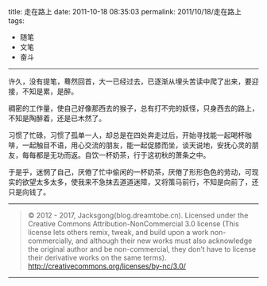 title: 走在路上
date: 2011-10-18 08:35:03
permalink: 2011/10/18/走在路上
tags:
- 随笔
- 文笔
- 奋斗

---

许久，没有提笔，蓦然回首，大一已经过去，已逐渐从埋头苦读中爬了出来，要迎接，不知是累，是醉。

<!--more-->
稠密的工作量，使自己好像那西去的猴子，总有打不完的妖怪，只身西去的路上，不知是陶醉着，还是已木然了。

习惯了忙碌，习惯了孤单一人，却总是在四处奔走过后，开始寻找能一起喝杯咖啡，一起触目不语，用心交流的朋友，能一起促膝而坐，谈天说地，安抚心灵的朋友，每每都是无功而返。自饮一杯奶茶，行于这初秋的萧条之中。

于是乎，迷惘了自己，厌倦了忙中偷闲的一杯奶茶，厌倦了形形色色的劳动，可现实的欲望太多太多，使我来不急抹去道道迷障，又将策马前行，不知是向前了，还只是向钱了。

---

> © 2012 - 2017, Jacksgong(blog.dreamtobe.cn). Licensed under the Creative Commons Attribution-NonCommercial 3.0 license (This license lets others remix, tweak, and build upon a work non-commercially, and although their new works must also acknowledge the original author and be non-commercial, they don’t have to license their derivative works on the same terms). http://creativecommons.org/licenses/by-nc/3.0/

---
